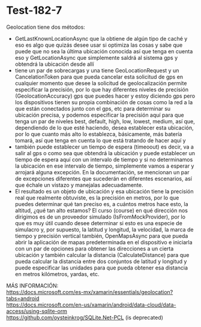 # Test-182-7  

Geolocation tiene dos métodos:  
* GetLastKnownLocationAsync que la obtiene de algún tipo de caché y eso es algo que quizás desee usar si optimiza las cosas y sabe que puede que no sea la última ubicación conocida así que tenga en cuenta eso y GetLocationAsync que simplemente saldrá al sistema gps y obtendrá la ubicación desde allí   
* tiene un par de sobrecargas y una tiene GeoLocationRequest y un CancelationToken para que pueda cancelar esta solicitud de gps en cualquier momento que desee la solicitud de geolocalización permite especificar la precisión, por lo que hay diferentes niveles de precisión (GeolocationAccuracy) gps que puedes hacer y estoy diciendo gps pero los dispositivos tienen su propia combinación de cosas como la red a la que están conectados junto con el gps, etc para determinar su ubicación precisa, y podemos especificar la precisión aquí para que tenga un par de niveles best, default, high, low, lowest, medium, así que, dependiendo de lo que esté haciendo, desea establecer esta ubicación, por lo que cuanto más alto lo establezca, básicamente, más batería tomará, así que tenga en cuenta lo que está tratando de hacer aquí y  
* también puede establecer un tiempo de espera (timeoout) es decir, va a salir al gps o como sea que obtendrá la ubicación y puede establecer un tiempo de espera aquí con un intervalo de tiempo y si no determinamos la ubicación en ese intervalo de tiempo, simplemente vamos a esperar y arrojará alguna excepción. En la documentación, se mencionan un par de excepciones diferentes que sucederán en diferentes escenarios, así que échale un vistazo y manejalas adecuadamente.  
* El resultado es un objeto de ubicación y esa ubicación tiene la precisión real que realmente obtuviste, es la precisión en metros, por lo que puedes determinar qué tan preciso es, a cuántos metros hace esto, la altitud, ¿qué tan alto estamos? El curso (course) en qué dirección nos dirigimos es de un proveedor simulado (IsFromMockProvider), por lo que es muy útil cuando desee determinar si esto es una especie de simulacro y, por supuesto, la latitud y longitud, la velocidad, la marca de tiempo y precisión vertical también, OpenMapsAsync para que pueda abrir la aplicación de mapas predeterminada en el dispositivo e iniciarla con un par de opciones para obtener las direcciones a un cierta ubicación y también calcular la distancia (CalculateDistance) para que pueda calcular la distancia entre dos conjuntos de latitud y longitud y puede especificar las unidades para que pueda obtener esa distancia en metros kilómetros, yardas, etc.


MÁS INFORMACIÓN:  
https://docs.microsoft.com/es-mx/xamarin/essentials/geolocation?tabs=android  
https://docs.microsoft.com/en-us/xamarin/android/data-cloud/data-access/using-sqlite-orm  
https://github.com/oysteinkrog/SQLite.Net-PCL (is deprecated)  




